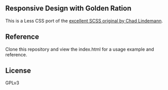 ## Responsive Design with Golden Ration

This is a Less CSS port of the [excellent SCSS original by Chad Lindemann](https://github.com/etchedprints/Responsive-Design-with-Golden-Ratio).

## Reference

Clone this repository and view the index.html for a usage example and reference.

## License

GPLv3
